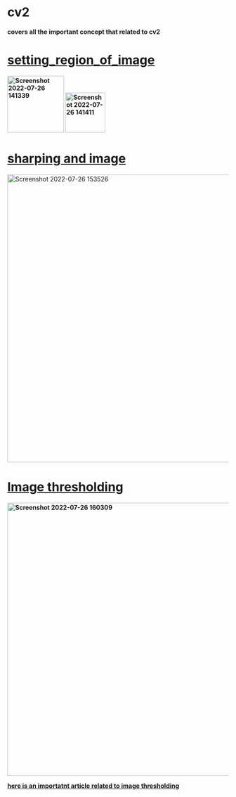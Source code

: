 # cv2
 **covers all the important concept that related to cv2**

# **[setting_region_of_image](https://github.com/everythingcanbedone/cv2/commit/dbc78cd275de955dd7a5a2138289e4fe65757df6)**


**<img width="129" alt="Screenshot 2022-07-26 141339" src="https://user-images.githubusercontent.com/104075647/180964094-59f6db66-cf46-4ed1-81d8-f58c4e5d349e.png">                                                                                                              <img width="91" alt="Screenshot 2022-07-26 141411" src="https://user-images.githubusercontent.com/104075647/180964172-311a2d6f-f744-4132-8a3c-f71dcfd8eadf.png">**

# **[sharping and image](https://github.com/everythingcanbedone/cv2/blob/main/sharpening_image.py)**

<img width="655" alt="Screenshot 2022-07-26 153526" src="https://user-images.githubusercontent.com/104075647/180980907-b49e9420-64b7-4971-9079-08e986c64e8a.png">

# **[Image thresholding](https://github.com/everythingcanbedone/cv2/blob/main/threshold.py)**

**<img width="621" alt="Screenshot 2022-07-26 160309" src="https://user-images.githubusercontent.com/104075647/180986103-08c568b7-af15-4873-9371-7d6133f92e3d.png">**



**[here is an importatnt article  related to image thresholding](https://analyticsindiamag.com/what-are-the-different-image-thresholding-techniques-and-how-to-implement-them/)**
